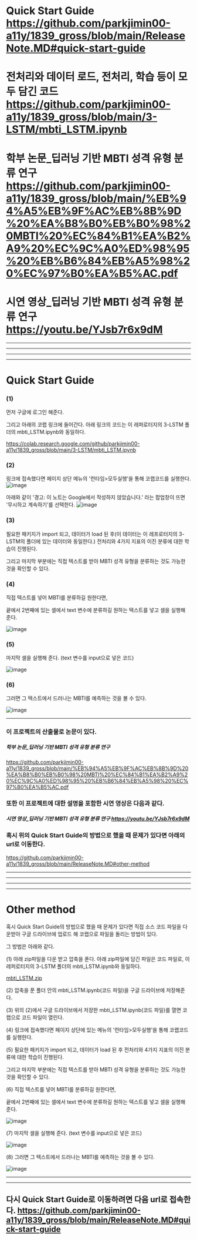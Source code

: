 # Quick Start Guide https://github.com/parkjimin00-a11y/1839_gross/blob/main/ReleaseNote.MD#quick-start-guide

# 전처리와 데이터 로드, 전처리, 학습 등이 모두 담긴 코드 https://github.com/parkjimin00-a11y/1839_gross/blob/main/3-LSTM/mbti_LSTM.ipynb

# 학부 논문_딥러닝 기반 MBTI 성격 유형 분류 연구 https://github.com/parkjimin00-a11y/1839_gross/blob/main/%EB%94%A5%EB%9F%AC%EB%8B%9D%20%EA%B8%B0%EB%B0%98%20MBTI%20%EC%84%B1%EA%B2%A9%20%EC%9C%A0%ED%98%95%20%EB%B6%84%EB%A5%98%20%EC%97%B0%EA%B5%AC.pdf

# 시연 영상_딥러닝 기반 MBTI 성격 유형 분류 연구 https://youtu.be/YJsb7r6x9dM

-------------------------------------------------

-------------------------------------------------

-------------------------------------------------

-------------------------------------------------


# Quick Start Guide


### (1) 
먼저 구글에 로그인 해준다. 

그리고 아래의 코랩 링크에 들어간다. 아래 링크의 코드는 이 레퍼로터지의 3-LSTM 폴더의 mbti_LSTM.ipynb와 동일하다.

https://colab.research.google.com/github/parkjimin00-a11y/1839_gross/blob/main/3-LSTM/mbti_LSTM.ipynb

### (2)
링크에 접속했다면 페이지 상단 메뉴의 '런타임>모두실행'을 통해 코랩코드를 실행한다.
![image](https://user-images.githubusercontent.com/90343909/172838896-f73cab15-cace-471b-aabe-7e814f40456b.png)


아래와 같이 '경고: 이 노트는 Google에서 작성하지 않았습니다.' 라는 팝업창이 뜨면 '무시하고 계속하기'를 선택한다.
![image](https://user-images.githubusercontent.com/90343909/172838273-63ceb803-906b-4fcb-8abf-3d59d7f75a45.png)

### (3) 
필요한 패키지가 import 되고, 데이터가 load 된 후(이 데이터는 이 레프로터지의 3-LSTM의 폴더에 있는 데이터와 동일한다.) 전처리와 4가지 지표의 이진 분류에 대한 학습이 진행된다.

그리고 마지막 부분에는 직접 텍스트를 받아 MBTI 성격 유형을 분류하는 것도 가능한 것을 확인할 수 있다.

### (4) 
직접 텍스트를 넣어 MBTI를 분류하길 원한다면, 
   
   끝에서 2번째에 있는 셀에서 text 변수에 분류하길 원하는 텍스트를 넣고 셀을 실행해 준다.

![image](https://user-images.githubusercontent.com/90343909/172704181-3031e1ff-9f8c-448c-a495-b387a6637988.png)



### (5) 
마지막 셀을 실행해 준다. (text 변수를 input으로 넣은 코드)

![image](https://user-images.githubusercontent.com/90343909/172704350-206fb1eb-4085-4ea4-9362-cd85fb9990a1.png)




### (6) 
그러면 그 텍스트에서 드러나는 MBTI를 예측하는 것을 볼 수 있다.

![image](https://user-images.githubusercontent.com/90343909/172704489-aca5aa55-ef04-4af2-8a26-9d44e87fc1d7.png)

----------------
### 이 프로젝트의 산출물로 논문이 있다.
##### 학부 논문_딥러닝 기반 MBTI 성격 유형 분류 연구
https://github.com/parkjimin00-a11y/1839_gross/blob/main/%EB%94%A5%EB%9F%AC%EB%8B%9D%20%EA%B8%B0%EB%B0%98%20MBTI%20%EC%84%B1%EA%B2%A9%20%EC%9C%A0%ED%98%95%20%EB%B6%84%EB%A5%98%20%EC%97%B0%EA%B5%AC.pdf

### 또한 이 프로젝트에 대한 설명을 포함한 시연 영상은 다음과 같다.
##### 시연 영상_딥러닝 기반 MBTI 성격 유형 분류 연구 https://youtu.be/YJsb7r6x9dM


### 혹시 위의 Quick Start Guide의 방법으로 했을 때 문제가 있다면 아래의 url로 이동한다. 

https://github.com/parkjimin00-a11y/1839_gross/blob/main/ReleaseNote.MD#other-method

------------------------------------------------------------------------------------------------------------------

------------------------------------------------------------------------------------------------------------------

------------------------------------------------------------------------------------------------------------------

------------------------------------------------------------------------------------------------------------------



# Other method

혹시 Quick Start Guide의 방법으로 했을 때 문제가 있다면 직접 소스 코드 파일을 다운받아 구글 드라이브에 업로드 해 코랩으로 파일을 돌리는 방법이 있다.

그 방법은 아래와 같다.

(1) 아래 zip파일을 다운 받고 압축을 푼다. 아래 zip파일에 담긴 파일은 코드 파일로, 이 레퍼로터지의 3-LSTM 폴더의 mbti_LSTM.ipynb와 동일하다.

[mbti_LSTM.zip](https://github.com/parkjimin00-a11y/1839_gross/files/8864295/mbti_LSTM.zip)

(2) 압축을 푼 폴더 안의 mbti_LSTM.ipynb(코드 파일)을 구글 드라이브에 저장해준다.

(3) 위의 (2)에서 구글 드라이브에서 저장한 mbti_LSTM.ipynb(코드 파일)를 열면 코랩으로 코드 파일이 열린다.

(4) 링크에 접속했다면 페이지 상단에 있는 메뉴의 '런타임>모두실행'을 통해 코랩코드를 실행한다.

(5) 필요한 패키지가 import 되고, 데이터가 load 된 후 전처리와 4가지 지표의 이진 분류에 대한 학습이 진행된다.

그리고 마지막 부분에는 직접 텍스트를 받아 MBTI 성격 유형을 분류하는 것도 가능한 것을 확인할 수 있다.

(6) 직접 텍스트를 넣어 MBTI를 분류하길 원한다면, 
   
   끝에서 2번째에 있는 셀에서 text 변수에 분류하길 원하는 텍스트를 넣고 셀을 실행해 준다.

![image](https://user-images.githubusercontent.com/90343909/172704181-3031e1ff-9f8c-448c-a495-b387a6637988.png)



(7) 마지막 셀을 실행해 준다. (text 변수를 input으로 넣은 코드)

![image](https://user-images.githubusercontent.com/90343909/172704350-206fb1eb-4085-4ea4-9362-cd85fb9990a1.png)




(8) 그러면 그 텍스트에서 드러나는 MBTI를 예측하는 것을 볼 수 있다.

![image](https://user-images.githubusercontent.com/90343909/172704489-aca5aa55-ef04-4af2-8a26-9d44e87fc1d7.png)

--------------------------------------------------------
---------------------------------------------------------

## 다시 Quick Start Guide로 이동하려면 다음 url로 접속한다. https://github.com/parkjimin00-a11y/1839_gross/blob/main/ReleaseNote.MD#quick-start-guide
